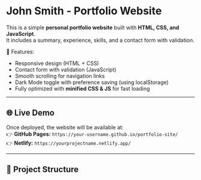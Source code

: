 # John Smith - Portfolio Website

This is a simple **personal portfolio website** built with **HTML, CSS, and JavaScript**.  
It includes a summary, experience, skills, and a contact form with validation.  

🚀 Features:
- Responsive design (HTML + CSS)  
- Contact form with validation (JavaScript)  
- Smooth scrolling for navigation links  
- Dark Mode toggle with preference saving (using localStorage)  
- Fully optimized with **minified CSS & JS** for fast loading  

---

## 🌐 Live Demo
Once deployed, the website will be available at:  
👉 **GitHub Pages:** `https://your-username.github.io/portfolio-site/`  
👉 **Netlify:** `https://yourprojectname.netlify.app/`

---

## 📂 Project Structure
